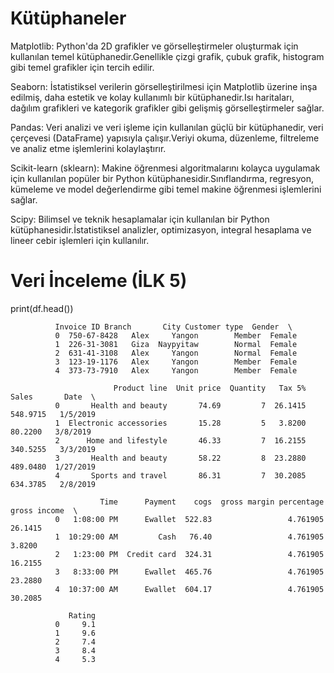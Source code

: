 # Kütüphaneler
Matplotlib:
Python'da 2D grafikler ve görselleştirmeler oluşturmak için kullanılan temel kütüphanedir.Genellikle çizgi grafik, çubuk grafik, histogram gibi temel grafikler için tercih edilir.

Seaborn: 
İstatistiksel verilerin görselleştirilmesi için Matplotlib üzerine inşa edilmiş, daha estetik ve kolay kullanımlı bir kütüphanedir.Isı haritaları, dağılım grafikleri ve kategorik grafikler gibi gelişmiş görselleştirmeler sağlar.

Pandas: 
Veri analizi ve veri işleme için kullanılan güçlü bir kütüphanedir, veri çerçevesi (DataFrame) yapısıyla çalışır.Veriyi okuma, düzenleme, filtreleme ve analiz etme işlemlerini kolaylaştırır.

Scikit-learn (sklearn): 
Makine öğrenmesi algoritmalarını kolayca uygulamak için kullanılan popüler bir Python kütüphanesidir.Sınıflandırma, regresyon, kümeleme ve model değerlendirme gibi temel makine öğrenmesi işlemlerini sağlar.

Scipy: 
Bilimsel ve teknik hesaplamalar için kullanılan bir Python kütüphanesidir.İstatistiksel analizler, optimizasyon, integral hesaplama ve lineer cebir işlemleri için kullanılır.

#  Veri İnceleme (İLK 5)
print(df.head()) 

              Invoice ID Branch       City Customer type  Gender  \
              0  750-67-8428   Alex     Yangon        Member  Female   
              1  226-31-3081   Giza  Naypyitaw        Normal  Female   
              2  631-41-3108   Alex     Yangon        Normal  Female   
              3  123-19-1176   Alex     Yangon        Member  Female   
              4  373-73-7910   Alex     Yangon        Member  Female   
              
                           Product line  Unit price  Quantity   Tax 5%     Sales       Date  \
              0       Health and beauty       74.69         7  26.1415  548.9715   1/5/2019   
              1  Electronic accessories       15.28         5   3.8200   80.2200   3/8/2019   
              2      Home and lifestyle       46.33         7  16.2155  340.5255   3/3/2019   
              3       Health and beauty       58.22         8  23.2880  489.0480  1/27/2019   
              4       Sports and travel       86.31         7  30.2085  634.3785   2/8/2019   
              
                        Time      Payment    cogs  gross margin percentage  gross income  \
              0   1:08:00 PM      Ewallet  522.83                 4.761905       26.1415   
              1  10:29:00 AM         Cash   76.40                 4.761905        3.8200   
              2   1:23:00 PM  Credit card  324.31                 4.761905       16.2155   
              3   8:33:00 PM      Ewallet  465.76                 4.761905       23.2880   
              4  10:37:00 AM      Ewallet  604.17                 4.761905       30.2085   
              
                 Rating  
              0     9.1  
              1     9.6  
              2     7.4  
              3     8.4  
              4     5.3  
